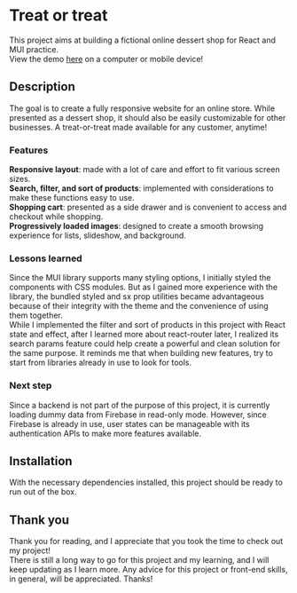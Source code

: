 # Treat or treat

This project aims at building a fictional online dessert shop for React and MUI practice.  
View the demo [here](https://treat-or-treat.web.app/) on a computer or mobile device!

## Description

The goal is to create a fully responsive website for an online store. While presented as a dessert shop, it should also be easily customizable for other businesses. A treat-or-treat made available for any customer, anytime!

### Features

**Responsive layout**: made with a lot of care and effort to fit various screen sizes.  
**Search, filter, and sort of products**: implemented with considerations to make these functions easy to use.  
**Shopping cart**: presented as a side drawer and is convenient to access and checkout while shopping.  
**Progressively loaded images**: designed to create a smooth browsing experience for lists, slideshow, and background.

### Lessons learned

Since the MUI library supports many styling options, I initially styled the components with CSS modules. But as I gained more experience with the library, the bundled styled and sx prop utilities became advantageous because of their integrity with the theme and the convenience of using them together.  
While I implemented the filter and sort of products in this project with React state and effect, after I learned more about react-router later, I realized its search params feature could help create a powerful and clean solution for the same purpose. It reminds me that when building new features, try to start from libraries already in use to look for tools.

### Next step

Since a backend is not part of the purpose of this project, it is currently loading dummy data from Firebase in read-only mode. However, since Firebase is already in use, user states can be manageable with its authentication APIs to make more features available.

## Installation

With the necessary dependencies installed, this project should be ready to run out of the box.

## Thank you

Thank you for reading, and I appreciate that you took the time to check out my project!  
There is still a long way to go for this project and my learning, and I will keep updating as I learn more. Any advice for this project or front-end skills, in general, will be appreciated. Thanks!
